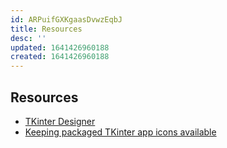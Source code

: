 ```yaml
---
id: ARPuifGXKgaasDvwzEqbJ
title: Resources
desc: ''
updated: 1641426960188
created: 1641426960188
---
```


## Resources

- [TKinter Designer](https://github.com/ParthJadhav/Tkinter-Designer)
- [Keeping packaged TKinter app icons available](https://realpython.com/python-import/#example-add-icons-to-tkinter-guis)
